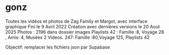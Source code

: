 # gonz
Toutes les vidéos et photos de Zag Family et Margot, avec interface graphique
Fini le 9 Avril 2022
Création avec dernières versions le 20 Aout 2025
Photos : 2196 dans dossier images
Playlists 42 : Famille :8, Voyage 28 , Amis: 4, Musées 2
Videos.   247: Famille :80,Voyage 125, Playlists 42

Objectif: remplacer les fichiers json par Supabase